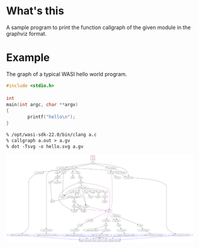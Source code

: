 # What's this

A sample program to print the function callgraph of the given module in
the graphviz format.

# Example

The graph of a typical WASI hello world program.

```c
#include <stdio.h>

int
main(int argc, char **argv)
{
        printf("hello\n");
}
```

```shell
% /opt/wasi-sdk-22.0/bin/clang a.c
% callgraph a.out > a.gv
% dot -Tsvg -o hello.svg a.gv
```

![hello world call graph](./hello.svg)
